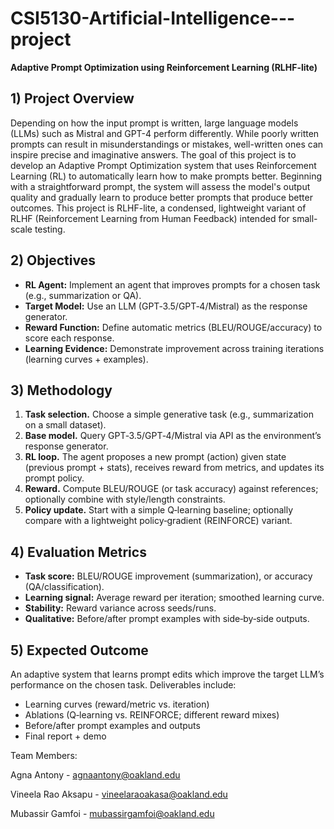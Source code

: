 # CSI5130-Artificial-Intelligence---project
**Adaptive Prompt Optimization using Reinforcement Learning (RLHF-lite)**
 
## 1) Project Overview
Depending on how the input prompt is written, large language models (LLMs) such as Mistral and GPT-4 perform differently.  While poorly written prompts can result in misunderstandings or mistakes, well-written ones can inspire precise and imaginative answers.  The goal of this project is to develop an Adaptive Prompt Optimization system that uses Reinforcement Learning (RL) to automatically learn how to make prompts better.  Beginning with a straightforward prompt, the system will assess the model's output quality and gradually learn to produce better prompts that produce better outcomes.  This project is RLHF-lite, a condensed, lightweight variant of RLHF (Reinforcement Learning from Human Feedback) intended for small-scale testing.

## 2) Objectives
- **RL Agent:** Implement an agent that improves prompts for a chosen task (e.g., summarization or QA).  
- **Target Model:** Use an LLM (GPT‑3.5/GPT‑4/Mistral) as the response generator.  
- **Reward Function:** Define automatic metrics (BLEU/ROUGE/accuracy) to score each response.  
- **Learning Evidence:** Demonstrate improvement across training iterations (learning curves + examples).

## 3) Methodology
1. **Task selection.** Choose a simple generative task (e.g., summarization on a small dataset).  
2. **Base model.** Query GPT‑3.5/GPT‑4/Mistral via API as the environment’s response generator.  
3. **RL loop.** The agent proposes a new prompt (action) given state (previous prompt + stats), receives reward from metrics, and updates its prompt policy.  
4. **Reward.** Compute BLEU/ROUGE (or task accuracy) against references; optionally combine with style/length constraints.  
5. **Policy update.** Start with a simple Q‑learning baseline; optionally compare with a lightweight policy‑gradient (REINFORCE) variant.  

## 4) Evaluation Metrics
- **Task score:** BLEU/ROUGE improvement (summarization), or accuracy (QA/classification).  
- **Learning signal:** Average reward per iteration; smoothed learning curve.  
- **Stability:** Reward variance across seeds/runs.  
- **Qualitative:** Before/after prompt examples with side‑by‑side outputs.

## 5) Expected Outcome
An adaptive system that learns prompt edits which improve the target LLM’s performance on the chosen task. Deliverables include:
- Learning curves (reward/metric vs. iteration)  
- Ablations (Q‑learning vs. REINFORCE; different reward mixes)  
- Before/after prompt examples and outputs  
- Final report + demo


 Team Members:
 
 Agna Antony            - agnaantony@oakland.edu
 
 Vineela Rao Aksapu     - vineelaraoakasa@oakland.edu
 
 Mubassir Gamfoi        - mubassirgamfoi@oakland.edu 
